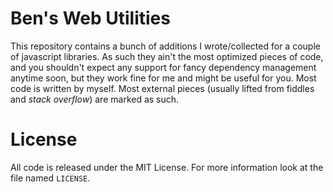 Ben's Web Utilities
===================

This repository contains a bunch of additions I wrote/collected for a couple of javascript libraries. As such they ain't the most optimized pieces of code, and you shouldn't expect any support for fancy dependency management anytime soon, but they work fine for me and might be useful for you.
Most code is written by myself. Most external pieces (usually lifted from fiddles and _stack overflow_) are marked as such.

License
=======

All code is released under the MIT License. For more information look at the file named `LICENSE`.
